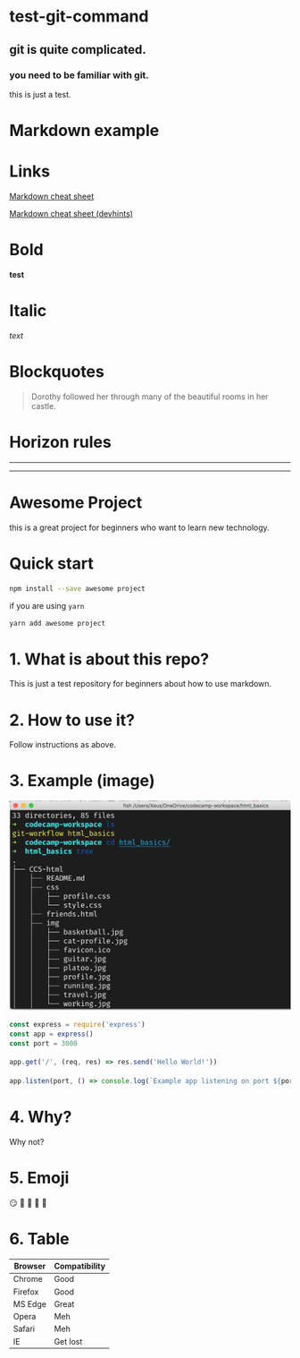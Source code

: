 # test-git-command

## git is quite complicated.

### you need to be familiar with git.

this is just a test.  

# Markdown **example**

# Links

[Markdown cheat sheet](https://www.markdownguide.org/cheat-sheet/)

[Markdown cheat sheet (devhints)](https://devhints.io/markdown)

# Bold

**test**  

# Italic

*text*

# Blockquotes

> Dorothy followed her through many of the beautiful rooms in her castle.

# Horizon rules  

***
___

# Awesome Project

this is a great project for beginners who want to learn new technology.  

# Quick start

```bash
npm install --save awesome project
```

if you are using ```yarn``` 

```bash
yarn add awesome project
```

# 1. What is about this repo?

This is just a test repository for beginners about how to use markdown.  

# 2. How to use it?

Follow instructions as above.  

# 3. Example (image)  

![command](Screenshot&#32;2020-02-12&#32;11.02.56.png)

```javascript
const express = require('express')
const app = express()
const port = 3000

app.get('/', (req, res) => res.send('Hello World!'))

app.listen(port, () => console.log(`Example app listening on port ${port}!`))
```

# 4. Why?

Why not?

# 5. Emoji

:smirk: :shit: :shit: :shit: :shit:

# 6. Table

| Browser | Compatibility |
| ------- | ------------- |
| Chrome  | Good          |
| Firefox | Good          |
| MS Edge | Great         |
| Opera   | Meh           |
| Safari  | Meh           |
| IE      | Get lost      |

